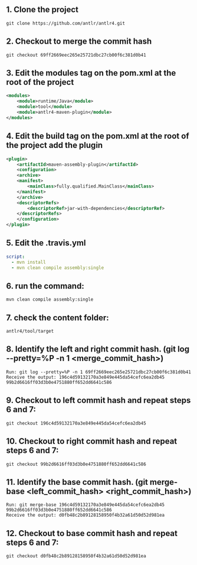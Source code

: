 ## 1. Clone the project 
    git clone https://github.com/antlr/antlr4.git

## 2. Checkout to merge the commit hash
    git checkout 69ff2669eec265e25721dbc27cb00f6c381d0b41

## 3. Edit the modules tag on the __pom.xml__ at the root of the project

```xml
<modules>
    <module>runtime/Java</module>
    <module>tool</module>
    <module>antlr4-maven-plugin</module>
</modules>
``` 
## 4. Edit the build tag on the __pom.xml__ at the root of the project add the plugin

```xml
<plugin>
	<artifactId>maven-assembly-plugin</artifactId> 
    <configuration> 
    <archive> 
    <manifest> 
        <mainClass>fully.qualified.MainClass</mainClass> 
    </manifest> 
    </archive> 
    <descriptorRefs> 
        <descriptorRef>jar-with-dependencies</descriptorRef> 
    </descriptorRefs> 
    </configuration> 
</plugin> 
``` 
## 5. Edit the __.travis.yml__ 
```yml
script:
  - mvn install
  - mvn clean compile assembly:single
```
## 6. run the command:
    mvn clean compile assembly:single

## 7. check the content folder: 
    antlr4/tool/target

## 8. Identify the left and right commit hash. (git log --pretty=%P -n 1 <merge_commit_hash>)
    Run: git log --pretty=%P -n 1 69ff2669eec265e25721dbc27cb00f6c381d0b41
    Receive the output: 196c4d59132170a3e849e445da54cefc6ea2db45 99b2d6616ff03d3b0e4751880ff652dd6641c586

## 9. Checkout to left commit hash and repeat steps 6 and 7:
    git checkout 196c4d59132170a3e849e445da54cefc6ea2db45

## 10. Checkout to right commit hash and repeat steps 6 and 7:
    git checkout 99b2d6616ff03d3b0e4751880ff652dd6641c586

## 11. Identify the base commit hash. (git merge-base <left_commit_hash> <right_commit_hash>)
    Run: git merge-base 196c4d59132170a3e849e445da54cefc6ea2db45 99b2d6616ff03d3b0e4751880ff652dd6641c586
    Receive the output: d0fb48c2b89128158950f4b32a61d50d52d981ea

## 12. Checkout to base commit hash and repeat steps 6 and 7:
    git checkout d0fb48c2b89128158950f4b32a61d50d52d981ea


